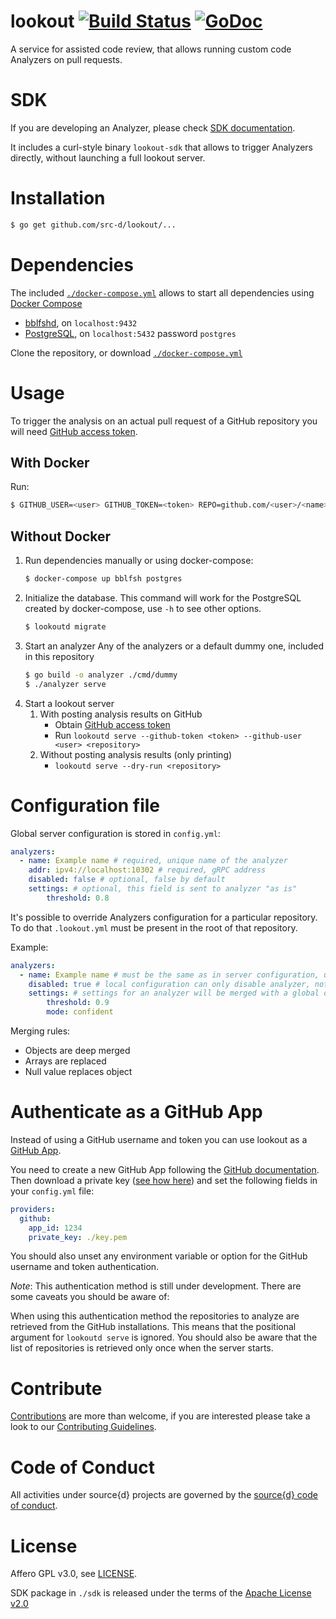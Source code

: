# lookout [![Build Status](https://travis-ci.org/src-d/lookout.svg)](https://travis-ci.org/src-d/lookout) [![GoDoc](https://godoc.org/gopkg.in/src-d/lookout?status.svg)](https://godoc.org/github.com/src-d/lookout)

A service for assisted code review, that allows running custom code Analyzers on pull requests.

# SDK

If you are developing an Analyzer, please check [SDK documentation](./sdk/README.md).

It includes a curl-style binary `lookout-sdk` that allows to trigger Analyzers directly, without launching a full lookout server.

# Installation

```bash
$ go get github.com/src-d/lookout/...
```

# Dependencies

The included [`./docker-compose.yml`](./docker-compose.yml) allows to start all dependencies using [Docker Compose](https://docs.docker.com/compose/) 

* [bblfshd](https://github.com/bblfsh/bblfshd), on `localhost:9432`
* [PostgreSQL](https://www.postgresql.org/), on `localhost:5432` password `postgres`

Clone the repository, or download [`./docker-compose.yml`](./docker-compose.yml)

# Usage

To trigger the analysis on an actual pull request of a GitHub repository you will need [GitHub access token](https://help.github.com/articles/creating-a-personal-access-token-for-the-command-line/).

## With Docker

Run:

```bash
$ GITHUB_USER=<user> GITHUB_TOKEN=<token> REPO=github.com/<user>/<name> docker-compose up
```

## Without Docker

1. Run dependencies manually or using docker-compose:
    ```bash
    $ docker-compose up bblfsh postgres
    ```
1. Initialize the database. This command will work for the PostgreSQL created by docker-compose, use `-h` to see other options.
    ```bash
    $ lookoutd migrate
    ```
1. Start an analyzer
Any of the analyzers or a default dummy one, included in this repository
    ```bash
    $ go build -o analyzer ./cmd/dummy
    $ ./analyzer serve
    ```
1. Start a lookout server
    1. With posting analysis results on GitHub
        - Obtain [GitHub access token](https://help.github.com/articles/creating-a-personal-access-token-for-the-command-line/)
        - Run `lookoutd serve --github-token <token> --github-user <user> <repository>`
    1. Without posting analysis results (only printing)
        - `lookoutd serve --dry-run <repository>`


# Configuration file

Global server configuration is stored in `config.yml`:

```yml
analyzers:
  - name: Example name # required, unique name of the analyzer
    addr: ipv4://localhost:10302 # required, gRPC address
    disabled: false # optional, false by default
    settings: # optional, this field is sent to analyzer "as is"
        threshold: 0.8
```

It's possible to override Analyzers configuration for a particular repository.
To do that `.lookout.yml` must be present in the root of that repository.

Example:
```yml
analyzers:
  - name: Example name # must be the same as in server configuration, unknown names will be ignored
    disabled: true # local configuration can only disable analyzer, not enable
    settings: # settings for an analyzer will be merged with a global one
        threshold: 0.9
        mode: confident
```

Merging rules:
- Objects are deep merged
- Arrays are replaced
- Null value replaces object

# Authenticate as a GitHub App

Instead of using a GitHub username and token you can use lookout as a [GitHub App](https://developer.github.com/apps/about-apps/).

You need to create a new GitHub App following the [GitHub documentation](https://developer.github.com/apps/building-github-apps/creating-a-github-app/). Then download a private key ([see how here](https://developer.github.com/apps/building-github-apps/authenticating-with-github-apps/)) and set the following fields in your `config.yml` file:

```yml
providers:
  github:
    app_id: 1234
    private_key: ./key.pem
```

You should also unset any environment variable or option for the GitHub username and token authentication.

_Note_: This authentication method is still under development. There are some caveats you should be aware of:

When using this authentication method the repositories to analyze are retrieved from the GitHub installations.
This means that the positional argument for `lookoutd serve` is ignored. You should also be aware that the list of repositories is retrieved only once when the server starts.

# Contribute

[Contributions](https://github.com/src-d/lookout/issues) are more than welcome, if you are interested please take a look to
our [Contributing Guidelines](CONTRIBUTING.md).

# Code of Conduct

All activities under source{d} projects are governed by the [source{d} code of conduct](https://github.com/src-d/guide/blob/master/.github/CODE_OF_CONDUCT.md).

# License
Affero GPL v3.0, see [LICENSE](LICENSE).

SDK package in `./sdk` is released under the terms of the [Apache License v2.0](./sdk/LICENSE)
